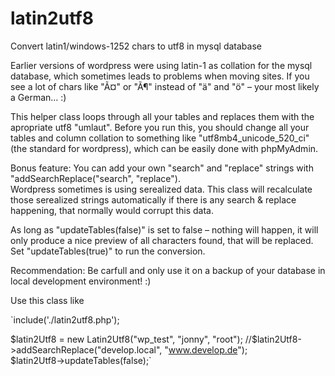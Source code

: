 # latin2utf8
Convert latin1/windows-1252 chars to utf8 in mysql database  
  
Earlier versions of wordpress were using latin-1 as collation for the mysql database, which sometimes leads to problems when moving sites.
If you see a lot of chars like "Ã¤" or "Ã¶" instead of "ä" and "ö" – your most likely a German... :)
  
This helper class loops through all your tables and replaces them with the apropriate utf8 "umlaut". Before you run this, you should change all your tables and column collation to something like "utf8mb4_unicode_520_ci" (the standard for wordpress), which can be easily done with phpMyAdmin.  
  
Bonus feature: You can add your own "search" and "replace" strings with "addSearchReplace("search", "replace").  
Wordpress sometimes is using serealized data. This class will recalculate those serealized strings automatically if there is any search & replace happening, that normally would corrupt this data.  
  
As long as "updateTables(false)" is set to false – nothing will happen, it will only produce a nice preview of all characters found, that will be replaced.  
Set "updateTables(true)" to run the conversion.  
  
Recommendation: Be carfull and only use it on a backup of your database in local development environment! :)  
  
Use this class like  
  
`include('./latin2utf8.php');  
  
$latin2Utf8 = new Latin2Utf8("wp_test", "jonny", "root");  
//$latin2Utf8->addSearchReplace("develop.local", "www.develop.de");  
$latin2Utf8->updateTables(false);`  
